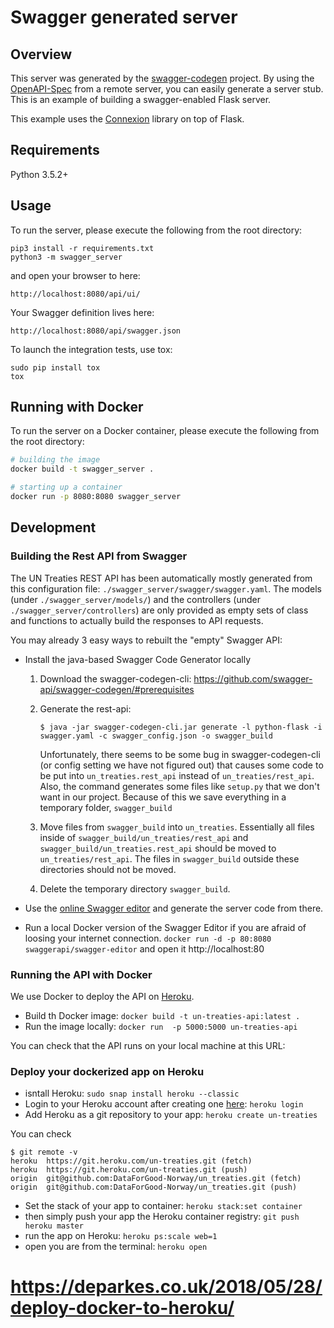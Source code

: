 # Swagger generated server

## Overview
This server was generated by the [swagger-codegen](https://github.com/swagger-api/swagger-codegen) project. By using the
[OpenAPI-Spec](https://github.com/swagger-api/swagger-core/wiki) from a remote server, you can easily generate a server stub.  This
is an example of building a swagger-enabled Flask server.

This example uses the [Connexion](https://github.com/zalando/connexion) library on top of Flask.

## Requirements
Python 3.5.2+

## Usage
To run the server, please execute the following from the root directory:

```
pip3 install -r requirements.txt
python3 -m swagger_server
```

and open your browser to here:

```
http://localhost:8080/api/ui/
```

Your Swagger definition lives here:

```
http://localhost:8080/api/swagger.json
```

To launch the integration tests, use tox:
```
sudo pip install tox
tox
```

## Running with Docker

To run the server on a Docker container, please execute the following from the root directory:

```bash
# building the image
docker build -t swagger_server .

# starting up a container
docker run -p 8080:8080 swagger_server
```

## Development

### Building the Rest API from Swagger

The UN Treaties REST API has been automatically mostly generated from this configuration file: `./swagger_server/swagger/swagger.yaml`. The models (under `./swagger_server/models/`) and the controllers (under `./swagger_server/controllers`) are only provided as empty sets of class and functions to actually build the responses to API requests.

You may already 3 easy ways to rebuilt the "empty" Swagger API:


* Install the java-based Swagger Code Generator locally
    1. Download the swagger-codegen-cli: https://github.com/swagger-api/swagger-codegen/#prerequisites

    2. Generate the rest-api:

        ```shell
        $ java -jar swagger-codegen-cli.jar generate -l python-flask -i swagger.yaml -c swagger_config.json -o swagger_build
        ```

        Unfortunately, there seems to be some bug in swagger-codegen-cli (or config
        setting we have not figured out) that causes some code to be put into
        `un_treaties.rest_api` instead of `un_treaties/rest_api`. Also, the command
        generates some files like `setup.py` that we don't want in our
        project. Because of this we save everything in a temporary folder,
        `swagger_build`

    3. Move files from `swagger_build` into `un_treaties`. Essentially all files
    inside of `swagger_build/un_treaties/rest_api` and
    `swagger_build/un_treaties.rest_api` should be moved to
    `un_treaties/rest_api`. The files in `swagger_build` outside these
    directories should not be moved.

    4. Delete the temporary directory `swagger_build`.
 
* Use the [online Swagger editor](https://editor.swagger.io/) and generate the server code from there.
* Run a local Docker version of the Swagger Editor if you are afraid of loosing your internet connection.
    `docker run -d -p 80:8080 swaggerapi/swagger-editor` and open it http://localhost:80


### Running the API with Docker

We use Docker to deploy the API on [Heroku](https://dashboard.heroku.com/).

* Build th Docker image: `docker build -t un-treaties-api:latest .`
* Run the image locally: `docker run  -p 5000:5000 un-treaties-api`

You can check that the API runs on your local machine at this URL: 

### Deploy your dockerized app on Heroku

* isntall Heroku: `sudo snap install heroku --classic`
* Login to your Heroku account after creating one [here]([Heroku](https://dashboard.heroku.com/)): `heroku login`
* Add Heroku as a git repository to your app: `heroku create un-treaties`

You can check 

```shell
$ git remote -v
heroku	https://git.heroku.com/un-treaties.git (fetch)
heroku	https://git.heroku.com/un-treaties.git (push)
origin	git@github.com:DataForGood-Norway/un_treaties.git (fetch)
origin	git@github.com:DataForGood-Norway/un_treaties.git (push)
```

* Set the stack of your app to container: `heroku stack:set container`
* then simply push your app the Heroku container registry: `git push heroku master`
* run the app on Heroku: `heroku ps:scale web=1`
* open you are from the terminal: `heroku open`


# https://deparkes.co.uk/2018/05/28/deploy-docker-to-heroku/
